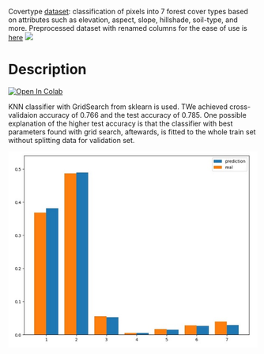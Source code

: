 Covertype [dataset](https://archive.ics.uci.edu/dataset/31/covertype): classification of pixels into 7 forest cover types based on attributes such as elevation, aspect, slope, hillshade, soil-type, and more. Preprocessed dataset with renamed columns for the ease of use is [here](dataset/README.md)
![](assets/exmpls.gif)
# Description
[![Open In Colab](https://colab.research.google.com/assets/colab-badge.svg)](http://colab.research.google.com/github/Viktor-Sok/Classic_ML_Algorithms/blob/main/KNN_GridSearchCV/notebooks/KNN_Grid_Search.ipynb)

KNN classifier with GridSearch from sklearn is used. TWe achieved cross-validaion accuracy of 0.766 and the test accuracy of 0.785. One possible explanation of the higher test accuracy is that the classifier with best parameters found  with grid search, aftewards, is fitted to the whole train set without splitting data for validation set. 

![](assets/results.jpg)
